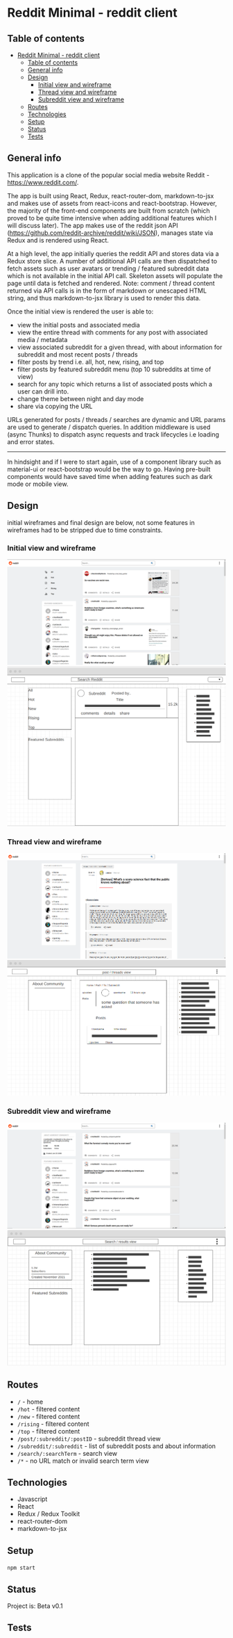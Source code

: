 # Reddit Minimal - reddit client

## Table of contents

- [Reddit Minimal - reddit client](#reddit-minimal---reddit-client)
  - [Table of contents](#table-of-contents)
  - [General info](#general-info)
  - [Design](#design)
    - [Initial view and wireframe](#initial-view-and-wireframe)
    - [Thread view and wireframe](#thread-view-and-wireframe)
    - [Subreddit view and wireframe](#subreddit-view-and-wireframe)
  - [Routes](#routes)
  - [Technologies](#technologies)
  - [Setup](#setup)
  - [Status](#status)
  - [Tests](#tests)

## General info

This application is a clone of the popular social media website Reddit - <https://www.reddit.com/>.

The app is built using React, Redux, react-router-dom, markdown-to-jsx and makes use of assets from react-icons and react-bootstrap. However, the majority of the front-end components are built from scratch (which proved to be quite time intensive when adding additional features which I will discuss later). The app makes use of the reddit json API (<https://github.com/reddit-archive/reddit/wiki/JSON>), manages state via Redux and is rendered using React.

At a high level, the app initially queries the reddit API and stores data via a Redux store slice. A number of additional API calls are then dispatched to fetch assets such as user avatars or trending / featured subreddit data which is not available in the initial API call. Skeleton assets will populate the page until data is fetched and rendered. Note: comment / thread content returned via API calls is in the form of markdown or unescaped HTML string, and thus markdown-to-jsx library is used to render this data.

Once the initial view is rendered the user is able to:

- view the initial posts and associated media
- view the entire thread with comments for any post with associated media / metadata
- view associated subreddit for a given thread, with about information for subreddit and most recent posts / threads
- filter posts by trend i.e. all, hot, new, rising, and top
- filter posts by featured subreddit menu (top 10 subreddits at time of view)
- search for any topic which returns a list of associated posts which a user can drill into.
- change theme between night and day mode
- share via copying the URL

URLs generated for posts / threads / searches are dynamic and URL params are used to generate / dispatch queries. In addition middleware is used (async Thunks) to dispatch async requests and track lifecycles i.e loading and error states.

 ---

In hindsight and if I were to start again, use of a component library such as material-ui or react-bootstrap would be the way to go. Having pre-built components would have saved time when adding features such as dark mode or mobile view.

## Design

initial wireframes and final design are below, not some features in wireframes had to be stripped due to time constraints.

### Initial view and wireframe

![initial view](./design/initialVeiw.png)
![initial view - wireframe](./design/initialViewWireFrame.png)

### Thread view and wireframe

![thread view](./design/threadView.png)
![thread view - wireframe](./design/threadViewWireFrame.png)

### Subreddit view and wireframe

![subreddit view](./design/subredditView.png)
![subreddit view - wireframe](./design/subredditViewWireFrame.png)

## Routes

- `/` - home
- `/hot` - filtered content
- `/new` - filtered content
- `/rising` - filtered content
- `/top` - filtered content
- `/post/:subreddit/:postID` - subreddit thread view
- `/subreddit/:subreddit` - list of subreddit posts and about information
- `/search/:searchTerm` - search view
- `/*` - no URL match or invalid search term view

## Technologies

- Javascript
- React
- Redux / Redux Toolkit
- react-router-dom
- markdown-to-jsx

## Setup

`npm start`

## Status

Project is: Beta v0.1

## Tests
